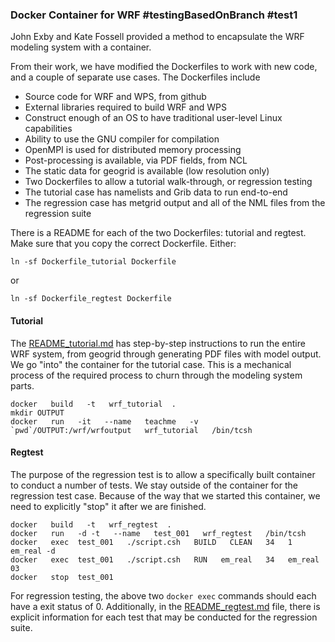 ### Docker Container for WRF #testingBasedOnBranch #test1

John Exby and Kate Fossell provided a method to encapsulate the WRF modeling system with a container. 

From their work, we have modified the Dockerfiles to work with new code, and a couple of separate use cases. The Dockerfiles include
   * Source code for WRF and WPS, from github
   * External libraries required to build WRF and WPS
   * Construct enough of an OS to have traditional user-level Linux capabilities
   * Ability to use the GNU compiler for compilation
   * OpenMPI is used for distributed memory processing
   * Post-processing is available, via PDF fields, from NCL
   * The static data for geogrid is available (low resolution only)
   * Two Dockerfiles to allow a tutorial walk-through, or regression testing
   * The tutorial case has namelists and Grib data to run end-to-end
   * The regression case has metgrid output and all of the NML files from the regression suite

There is a README for each of the two Dockerfiles: tutorial and regtest. Make sure that you copy the correct Dockerfile. Either:
```
ln -sf Dockerfile_tutorial Dockerfile
```
or 
```
ln -sf Dockerfile_regtest Dockerfile
```

#### Tutorial ####


The [README_tutorial.md](README_tutorial.md) has step-by-step instructions to run the entire WRF system, from geogrid through generating PDF files with model output. We go "into" the container for the tutorial case. This is a mechanical process of the required process to churn through the modeling system parts.

```
docker   build   -t   wrf_tutorial  .
mkdir OUTPUT
docker   run   -it   --name   teachme   -v   `pwd`/OUTPUT:/wrf/wrfoutput   wrf_tutorial   /bin/tcsh
```

#### Regtest ####

The purpose of the regression test is to allow a specifically built container to conduct a number of tests. We stay outside of the container for the regression test case. Because of the way that we started this container, we need to explicitly "stop" it after we are finished.

```
docker   build   -t   wrf_regtest  .
docker   run   -d -t   --name   test_001   wrf_regtest   /bin/tcsh
docker   exec  test_001   ./script.csh   BUILD   CLEAN   34   1   em_real -d
docker   exec  test_001   ./script.csh   RUN   em_real   34   em_real 03
docker   stop  test_001
```

For regression testing, the above two `docker exec` commands should each have a exit status of 0. Additionally, in the [README_regtest.md](README_regtest.md) file, there is explicit information for each test that may be conducted for the regression suite.
